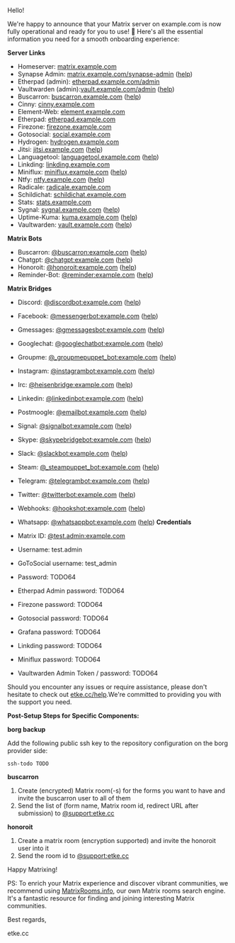 Hello!

We're happy to announce that your Matrix server on example.com is now fully operational and ready for you to use! 🎉
Here's all the essential information you need for a smooth onboarding experience:

**Server Links**

* Homeserver: [matrix.example.com](https://matrix.example.com)
* Synapse Admin: [matrix.example.com/synapse-admin](https://matrix.example.com/synapse-admin) ([help](https://etke.cc/help/extras/synapse-admin))
* Etherpad (admin): [etherpad.example.com/admin](https://etherpad.example.com/admin)
* Vaultwarden (admin):[vault.example.com/admin](https://vault.example.com/admin) ([help](https://etke.cc/help/extras/vaultwarden))
* Buscarron: [buscarron.example.com](https://buscarron.example.com) ([help](https://etke.cc/help/bots/buscarron))
* Cinny: [cinny.example.com](https://cinny.example.com)
* Element-Web: [element.example.com](https://element.example.com)
* Etherpad: [etherpad.example.com](https://etherpad.example.com)
* Firezone: [firezone.example.com](https://firezone.example.com)
* Gotosocial: [social.example.com](https://social.example.com)
* Hydrogen: [hydrogen.example.com](https://hydrogen.example.com)
* Jitsi: [jitsi.example.com](https://jitsi.example.com) ([help](https://etke.cc/help/extras/jitsi))
* Languagetool: [languagetool.example.com](https://languagetool.example.com) ([help](https://etke.cc/help/extras/languagetool))
* Linkding: [linkding.example.com](https://linkding.example.com)
* Miniflux: [miniflux.example.com](https://miniflux.example.com) ([help](https://etke.cc/help/extras/miniflux))
* Ntfy: [ntfy.example.com](https://ntfy.example.com) ([help](https://etke.cc/help/extras/ntfy))
* Radicale: [radicale.example.com](https://radicale.example.com)
* Schildichat: [schildichat.example.com](https://schildichat.example.com)
* Stats: [stats.example.com](https://stats.example.com)
* Sygnal: [sygnal.example.com](https://sygnal.example.com) ([help](https://etke.cc/help/extras/sygnal))
* Uptime-Kuma: [kuma.example.com](https://kuma.example.com) ([help](https://etke.cc/help/extras/uptime-kuma))
* Vaultwarden: [vault.example.com](https://vault.example.com) ([help](https://etke.cc/help/extras/vaultwarden))


**Matrix Bots**

* Buscarron: [@buscarron:example.com](https://matrix.to/#/@buscarron:example.com) ([help](https://etke.cc/help/bots/buscarron))
* Chatgpt: [@chatgpt:example.com](https://matrix.to/#/@chatgpt:example.com) ([help](https://etke.cc/help/bots/chatgpt))
* Honoroit: [@honoroit:example.com](https://matrix.to/#/@honoroit:example.com) ([help](https://etke.cc/help/bots/honoroit))
* Reminder-Bot: [@reminder:example.com](https://matrix.to/#/@reminder:example.com) ([help](https://etke.cc/help/bots/reminder))


**Matrix Bridges**

* Discord: [@discordbot:example.com](https://matrix.to/#/@discordbot:example.com) ([help](https://etke.cc/help/bridges/mautrix-discord))
* Facebook: [@messengerbot:example.com](https://matrix.to/#/@messengerbot:example.com) ([help](https://etke.cc/help/bridges/mautrix-meta-messenger))
* Gmessages: [@gmessagesbot:example.com](https://matrix.to/#/@gmessagesbot:example.com) ([help](https://etke.cc/help/bridges/mautrix-gmessages))
* Googlechat: [@googlechatbot:example.com](https://matrix.to/#/@googlechatbot:example.com) ([help](https://etke.cc/help/bridges/mautrix-googlechat))
* Groupme: [@_groupmepuppet_bot:example.com](https://matrix.to/#/@_groupmepuppet_bot:example.com) ([help](https://etke.cc/help/bridges/mx-puppet-groupme))
* Instagram: [@instagrambot:example.com](https://matrix.to/#/@instagrambot:example.com) ([help](https://etke.cc/help/bridges/mautrix-meta-instagram))
* Irc: [@heisenbridge:example.com](https://matrix.to/#/@heisenbridge:example.com) ([help](https://etke.cc/help/bridges/heisenbridge))
* Linkedin: [@linkedinbot:example.com](https://matrix.to/#/@linkedinbot:example.com) ([help](https://etke.cc/help/bridges/beeper-linkedin))
* Postmoogle: [@emailbot:example.com](https://matrix.to/#/@emailbot:example.com) ([help](https://etke.cc/help/bridges/postmoogle))
* Signal: [@signalbot:example.com](https://matrix.to/#/@signalbot:example.com) ([help](https://etke.cc/help/bridges/mautrix-signal))
* Skype: [@skypebridgebot:example.com](https://matrix.to/#/@skypebridgebot:example.com) ([help](https://etke.cc/help/bridges/go-skype-bridge))
* Slack: [@slackbot:example.com](https://matrix.to/#/@slackbot:example.com) ([help](https://etke.cc/help/bridges/mautrix-slack))
* Steam: [@_steampuppet_bot:example.com](https://matrix.to/#/@_steampuppet_bot:example.com) ([help](https://etke.cc/help/bridges/mx-puppet-steam))
* Telegram: [@telegrambot:example.com](https://matrix.to/#/@telegrambot:example.com) ([help](https://etke.cc/help/bridges/mautrix-telegram))
* Twitter: [@twitterbot:example.com](https://matrix.to/#/@twitterbot:example.com) ([help](https://etke.cc/help/bridges/mautrix-twitter))
* Webhooks: [@hookshot:example.com](https://matrix.to/#/@hookshot:example.com) ([help](https://etke.cc/help/bridges/hookshot))
* Whatsapp: [@whatsappbot:example.com](https://matrix.to/#/@whatsappbot:example.com) ([help](https://etke.cc/help/bridges/mautrix-whatsapp))
**Credentials**

* Matrix ID: [@test.admin:example.com](https://matrix.to/#/@test.admin:example.com)
* Username: test.admin
* GoToSocial username: test_admin
* Password: TODO64
* Etherpad Admin password: TODO64
* Firezone password: TODO64
* Gotosocial password: TODO64
* Grafana password: TODO64
* Linkding password: TODO64
* Miniflux password: TODO64
* Vaultwarden Admin Token / password: TODO64

Should you encounter any issues or require assistance, please don't hesitate to check out [etke.cc/help](https://etke.cc/help).We're committed to providing you with the support you need.

**Post-Setup Steps for Specific Components:**

**borg backup**

Add the following public ssh key to the repository configuration on the borg provider side:

```
ssh-todo TODO
```

**buscarron**

1. Create (encrypted) Matrix room(-s) for the forms you want to have and invite the buscarron user to all of them
2. Send the list of (form name, Matrix room id, redirect URL after submission) to [@support:etke.cc](https://matrix.to/#/@support:etke.cc)

**honoroit**

1. Create a matrix room (encryption supported) and invite the honoroit user into it
2. Send the room id to [@support:etke.cc](https://matrix.to/#/@support:etke.cc)

Happy Matrixing!

PS: To enrich your Matrix experience and discover vibrant communities, we recommend using [MatrixRooms.info](https://matrixrooms.info?utm_source=etke.cc&utm_medium=email&utm_campaign=onboarding), our own Matrix rooms search engine. It's a fantastic resource for finding and joining interesting Matrix communities.

Best regards,

etke.cc